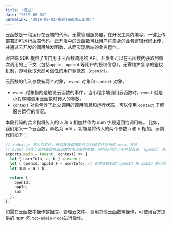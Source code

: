 ```yaml
---
title: "概述"
date: "2019-09-03"
permalink: "2019-09-03-概述(Web端云函数)"
---
```


云函数是一段运行在云端的代码，无需管理服务器，在开发工具内编写、一键上传部署即可运行后端代码。云开发中的云函数可让用户将自身的业务逻辑代码上传，并通过云开发的调用触发函数，从而实现后端的业务运作。

客户端 SDK 提供了专门用于云函数调用的 API。开发者可以在云函数内获取到每次调用的上下文（包括`appid`、`openid` 等用户的授权信息），无需维护复杂的鉴权机制，即可获取天然可信任的用户登录态（`openid`）。

云函数的传入参数有两个对象， `event` 对象和 `context` 对象。

- `event` 对象指的是触发云函数的事件，当小程序端调用云函数时，`event` 就是小程序端调用云函数时传入的参数。
- `context` 对象包含了此处调用的调用信息和运行状态，可以使用 `context` 了解服务运行的情况。

本段代码的含义指将传入的 a 和 b 相加并作为 sum 字段返回给调用端。
比如，我们定义一个云函数，命名为 add ，功能是将传入的两个参数 a 和 b 相加。示例代码如下：

```js
// index.js 是入口文件，云函数被调用时会执行该文件导出的 main 方法
// event 包含了调用端调用该函数时传过来的参数，同时还包含了用户登录态 `openId` 和应用 `appId` 信息
exports.main = (event, context) => {
  let { userInfo, a, b } = event;
  let { openId, appId } = userInfo; // 这里获取到的 openId 和 appId 是可信的
  let sum = a + b;

  return {
    openId,
    appId,
    sum
  };
};
```

如需在云函数中操作数据库、管理云文件、调用其他云函数等操作，可使用官方提供的 npm 包 `tcb-admin-node`进行操作。
